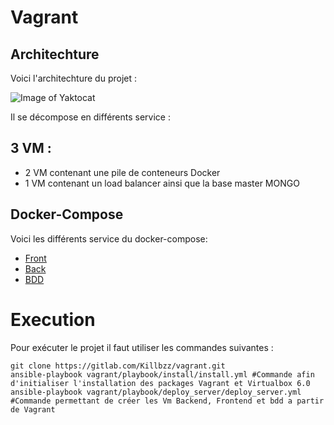 # Vagrant

## Architechture 

Voici l'architechture du projet : 

![Image of Yaktocat](https://nsa40.casimages.com/img/2021/01/07//210107101009253883.png)

Il se décompose en différents service : 

## 3 VM : 

- 2 VM contenant une pile de conteneurs Docker
- 1 VM contenant un load balancer ainsi que la base master MONGO

## Docker-Compose 

Voici les différents service du docker-compose:

- [Front](https://github.com/gothinkster/node-express-realworld-example-app)
- [Back](https://github.com/gothinkster/react-redux-realworld-example-app) 
- [BDD](https://hub.docker.com/_/mongo)

# Execution 

Pour exécuter le projet il faut utiliser les commandes suivantes : 

```
git clone https://gitlab.com/Killbzz/vagrant.git
ansible-playbook vagrant/playbook/install/install.yml #Commande afin d'initialiser l'installation des packages Vagrant et Virtualbox 6.0
ansible-playbook vagrant/playbook/deploy_server/deploy_server.yml #Commande permettant de créer les Vm Backend, Frontend et bdd a partir de Vagrant

```
